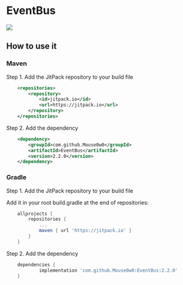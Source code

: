 # EventBus
[![](https://jitpack.io/v/Mouse0w0/EventBus.svg)](https://jitpack.io/#Mouse0w0/EventBus)

## How to use it

### Maven
Step 1. Add the JitPack repository to your build file

```xml
	<repositories>
		<repository>
		    <id>jitpack.io</id>
		    <url>https://jitpack.io</url>
		</repository>
	</repositories>
```
Step 2. Add the dependency
```xml
	<dependency>
	    <groupId>com.github.Mouse0w0</groupId>
	    <artifactId>EventBus</artifactId>
	    <version>2.2.0</version>
	</dependency>
```
### Gradle
Step 1. Add the JitPack repository to your build file

Add it in your root build.gradle at the end of repositories:
```gradle
	allprojects {
		repositories {
			...
			maven { url 'https://jitpack.io' }
		}
	}
```
Step 2. Add the dependency
```gradle
	dependencies {
	        implementation 'com.github.Mouse0w0:EventBus:2.2.0'
	}
```

